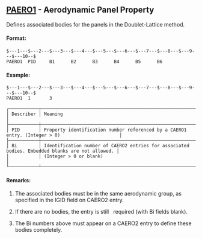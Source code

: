 ## [PAERO1](https://help.hexagonmi.com/bundle/MSC_Nastran_2022.4/page/Nastran_Combined_Book/qrg/bulkp/TOC.PAERO1.xhtml) - Aerodynamic Panel Property

Defines associated bodies for the panels in the Doublet-Lattice method.

#### Format:

```nastran
$---1---$---2---$---3---$---4---$---5---$---6---$---7---$---8---$---9---$---10--$
PAERO1  PID     B1      B2      B3      B4      B5      B6                      
```
#### Example:

```nastran
$---1---$---2---$---3---$---4---$---5---$---6---$---7---$---8---$---9---$---10--$
PAERO1  1       3                                                               
```
```text
┌───────────┬─────────────────────────────────────────────────────────────────────────────────────────────────┐
│ Describer │ Meaning                                                                                         │
├───────────┼─────────────────────────────────────────────────────────────────────────────────────────────────┤
│ PID       │ Property identification number referenced by a CAERO1 entry. (Integer > 0)                      │
├───────────┼─────────────────────────────────────────────────────────────────────────────────────────────────┤
│ Bi        │ Identification number of CAERO2 entries for associated bodies. Embedded blanks are not allowed. │
│           │ (Integer > 0 or blank)                                                                          │
└───────────┴─────────────────────────────────────────────────────────────────────────────────────────────────┘
```
#### Remarks:

1. The associated bodies must be in the same aerodynamic group, as specified in the IGID field on CAERO2 entry.

2. If there are no bodies, the entry is still   required (with Bi fields blank).

3. The Bi numbers above must appear on a CAERO2 entry to define these bodies completely.

